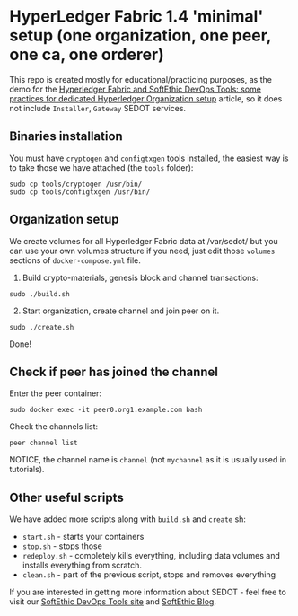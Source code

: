 # HyperLedger Fabric 1.4 'minimal' setup (one organization, one peer, one ca, one orderer)

This repo is created mostly for educational/practicing purposes, as the demo for the [Hyperledger Fabric and SoftEthic DevOps Tools: some practices for dedicated Hyperledger Organization setup](https://blog.softethic.com/hyperledger-fabric-and-softethic-devops-tools/) article, so it does not include `Installer`, `Gateway` SEDOT services.

## Binaries installation
You must have `cryptogen` and `configtxgen` tools installed, the easiest way is to take those we have attached (the `tools` folder):

```shell
sudo cp tools/cryptogen /usr/bin/
sudo cp tools/configtxgen /usr/bin/
```

## Organization setup
We create volumes for all Hyperledger Fabric data at /var/sedot/ but you can use your own volumes structure if you need, just edit those `volumes` sections of `docker-compose.yml` file.

1. Build crypto-materials, genesis block and channel transactions:
```shell
sudo ./build.sh
```
2. Start organization, create channel and join peer on it.
```shell
sudo ./create.sh
```
Done!

## Check if peer has joined the channel
Enter the peer container:
```shell
sudo docker exec -it peer0.org1.example.com bash
```
Check the channels list:
```shell
peer channel list
```
NOTICE, the channel name is `channel` (not `mychannel` as it is usually used in tutorials). 

## Other useful scripts
We have added more scripts along with `build.sh` and `create` sh:
- `start.sh` - starts your containers
- `stop.sh`  - stops those
- `redeploy.sh` - completely kills everything, including data volumes and installs everything from scratch.
- `clean.sh` - part of the previous script, stops and removes everything

If you are interested in getting more information about SEDOT - feel free to visit our [SoftEthic DevOps Tools site](https://softethic.com/) and [SoftEthic Blog](https://blog.softethic.com/).


